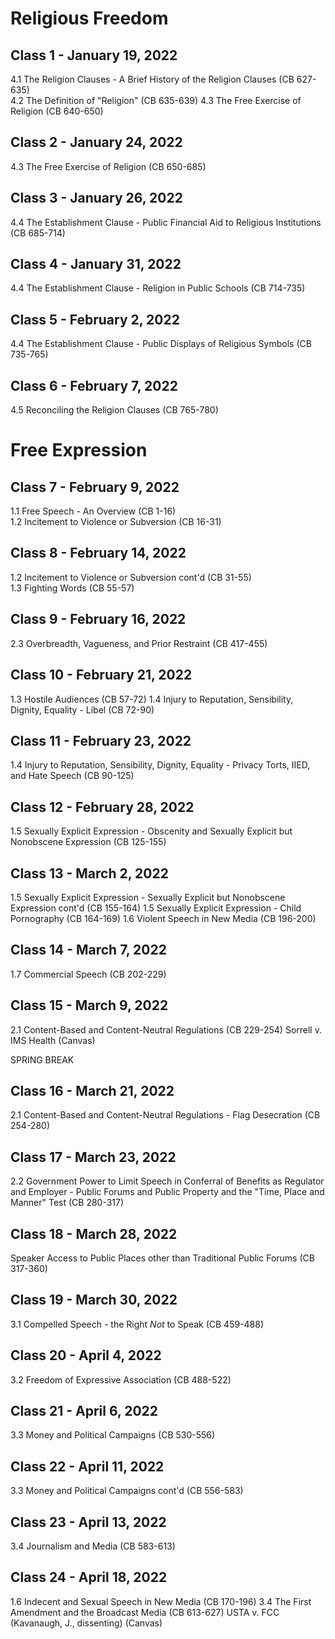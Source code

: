# Religious Freedom

## Class 1 - January 19, 2022
4.1 The Religion Clauses - A Brief History of the Religion Clauses (CB 627-635)  
4.2 The Definition of "Religion" (CB 635-639)
4.3 The Free Exercise of Religion (CB 640-650)

## Class 2 - January 24, 2022
4.3 The Free Exercise of Religion (CB 650-685)

## Class 3 - January 26, 2022
4.4 The Establishment Clause - Public Financial Aid to Religious Institutions (CB 685-714)

## Class 4 - January 31, 2022
4.4 The Establishment Clause - Religion in Public Schools (CB 714-735)

## Class 5 - February 2, 2022
4.4 The Establishment Clause - Public Displays of Religious Symbols (CB 735-765)

## Class 6 - February 7, 2022
4.5 Reconciling the Religion Clauses (CB 765-780)

# Free Expression
## Class 7 - February 9, 2022
1.1 Free Speech - An Overview (CB 1-16)  
1.2 Incitement to Violence or Subversion (CB 16-31)

## Class 8 - February 14, 2022
1.2 Incitement to Violence or Subversion cont'd (CB 31-55)  
1.3 Fighting Words (CB 55-57)

## Class 9 - February 16, 2022
2.3 Overbreadth, Vagueness, and Prior Restraint (CB 417-455)

## Class 10 - February 21, 2022
1.3 Hostile Audiences (CB 57-72)
1.4 Injury to Reputation, Sensibility, Dignity, Equality - Libel (CB 72-90)

## Class 11 - February 23, 2022
1.4 Injury to Reputation, Sensibility, Dignity, Equality - Privacy Torts, IIED, and Hate Speech (CB 90-125)

## Class 12 - February 28, 2022
1.5 Sexually Explicit Expression - Obscenity and Sexually Explicit but Nonobscene Expression (CB 125-155)

## Class 13 - March 2, 2022
1.5 Sexually Explicit Expression - Sexually Explicit but Nonobscene Expression cont'd (CB 155-164)
1.5 Sexually Explicit Expression - Child Pornography (CB 164-169)
1.6 Violent Speech in New Media (CB 196-200)

## Class 14 - March 7, 2022
1.7 Commercial Speech (CB 202-229)

## Class 15 - March 9, 2022
2.1 Content-Based and Content-Neutral Regulations (CB 229-254)
Sorrell v. IMS Health (Canvas)

SPRING BREAK

## Class 16 - March 21, 2022
2.1 Content-Based and Content-Neutral Regulations - Flag Desecration (CB 254-280)

## Class 17 - March 23, 2022
2.2 Government Power to Limit Speech in Conferral of Benefits as Regulator and Employer - Public Forums and Public Property and the "Time, Place and Manner" Test (CB 280-317)

## Class 18 - March 28, 2022
Speaker Access to Public Places other than Traditional Public Forums (CB 317-360)

## Class 19 - March 30, 2022
3.1 Compelled Speech - the Right _Not_ to Speak (CB 459-488)

## Class 20 - April 4, 2022
3.2 Freedom of Expressive Association (CB 488-522)

## Class 21 - April 6, 2022
3.3 Money and Political Campaigns (CB 530-556)

## Class 22 - April 11, 2022
3.3 Money and Political Campaigns cont'd (CB 556-583)

## Class 23 - April 13, 2022
3.4 Journalism and Media (CB 583-613)

## Class 24 - April 18, 2022
1.6 Indecent and Sexual Speech in New Media (CB 170-196)
3.4 The First Amendment and the Broadcast Media (CB 613-627)
USTA v. FCC (Kavanaugh, J., dissenting) (Canvas)
